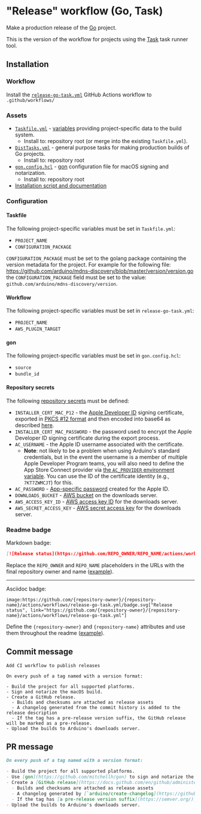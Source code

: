 # "Release" workflow (Go, Task)

Make a production release of the [Go](https://golang.org/) project.

This is the version of the workflow for projects using the [Task](https://taskfile.dev/#/) task runner tool.

## Installation

### Workflow

Install the [`release-go-task.yml`](release-go-task.yml) GitHub Actions workflow to `.github/workflows/`

### Assets

- [`Taskfile.yml`](assets/release-go-task/Taskfile.yml) - [variables](https://taskfile.dev/#/usage?id=variables) providing project-specific data to the build system.
  - Install to: repository root (or merge into the existing `Taskfile.yml`).
- [`DistTasks.yml`](assets/release-go-task/DistTasks.yml) - general purpose tasks for making production builds of Go projects.
  - Install to: repository root
- [`gon.config.hcl`](assets/general/gon.config.hcl) - [gon](https://github.com/mitchellh/gon) configuration file for macOS signing and notarization.
  - Install to: repository root
- [Installation script and documentation](../other/installation-script/README.md)

### Configuration

#### Taskfile

The following project-specific variables must be set in `Taskfile.yml`:

- `PROJECT_NAME`
- `CONFIGURATION_PACKAGE`

`CONFIGURATION_PACKAGE` must be set to the golang package containing the version metadata for the project. For example for the following file: https://github.com/arduino/mdns-discovery/blob/master/version/version.go the `CONFIGURATION_PACKAGE` field must be set to the value: `github.com/arduino/mdns-discovery/version`.

#### Workflow

The following project-specific variables must be set in `release-go-task.yml`:

- `PROJECT_NAME`
- `AWS_PLUGIN_TARGET`

#### gon

The following project-specific variables must be set in `gon.config.hcl`:

- `source`
- `bundle_id`

#### Repository secrets

The following [repository secrets](https://docs.github.com/en/actions/reference/encrypted-secrets#creating-encrypted-secrets-for-a-repository) must be defined:

- `INSTALLER_CERT_MAC_P12` - the [Apple Developer ID](https://developer.apple.com/support/developer-id/) signing certificate, exported in [PKCS #12 format](https://en.wikipedia.org/wiki/PKCS_12) and then encoded into base64 as described [here](https://www.kencochrane.com/2020/08/01/build-and-sign-golang-binaries-for-macos-with-github-actions/#exporting-the-developer-certificate).
- `INSTALLER_CERT_MAC_PASSWORD` - the password used to encrypt the Apple Developer ID signing certificate during the export process.
- `AC_USERNAME` - the Apple ID username associated with the certificate.
  - **Note**: not likely to be a problem when using Arduino's standard credentials, but in the event the username is a member of multiple Apple Developer Program teams, you will also need to define the App Store Connect provider via [the `AC_PROVIDER` environment variable](https://github.com/mitchellh/gon#configuration-file). You can use the ID of the certificate identity (e.g., `7KT7ZWMCJT`) for this.
- `AC_PASSWORD` - [App-specific password](https://support.apple.com/en-us/HT204397) created for the Apple ID.
- `DOWNLOADS_BUCKET` - [AWS bucket](https://docs.aws.amazon.com/AmazonS3/latest/userguide/UsingBucket.html) on the downloads server.
- `AWS_ACCESS_KEY_ID` - [AWS access key ID](https://docs.aws.amazon.com/general/latest/gr/aws-sec-cred-types.html#access-keys-and-secret-access-keys) for the downloads server.
- `AWS_SECRET_ACCESS_KEY` - [AWS secret access key](https://docs.aws.amazon.com/general/latest/gr/aws-sec-cred-types.html#access-keys-and-secret-access-keys) for the downloads server.

### Readme badge

Markdown badge:

```markdown
[![Release status](https://github.com/REPO_OWNER/REPO_NAME/actions/workflows/release-go-task.yml/badge.svg)](https://github.com/REPO_OWNER/REPO_NAME/actions/workflows/release-go-task.yml)
```

Replace the `REPO_OWNER` and `REPO_NAME` placeholders in the URLs with the final repository owner and name ([example](https://raw.githubusercontent.com/arduino-libraries/ArduinoIoTCloud/master/README.md)).

---

Asciidoc badge:

```adoc
image:https://github.com/{repository-owner}/{repository-name}/actions/workflows/release-go-task.yml/badge.svg["Release status", link="https://github.com/{repository-owner}/{repository-name}/actions/workflows/release-go-task.yml"]
```

Define the `{repository-owner}` and `{repository-name}` attributes and use them throughout the readme ([example](https://raw.githubusercontent.com/arduino-libraries/WiFiNINA/master/README.adoc)).

## Commit message

```
Add CI workflow to publish releases

On every push of a tag named with a version format:

- Build the project for all supported platforms.
- Sign and notarize the macOS build.
- Create a GitHub release.
  - Builds and checksums are attached as release assets
  - A changelog generated from the commit history is added to the release description
  - If the tag has a pre-release version suffix, the GitHub release will be marked as a pre-release.
- Upload the builds to Arduino's downloads server.
```

## PR message

```markdown
On every push of a tag named with a version format:

- Build the project for all supported platforms.
- Use [gon](https://github.com/mitchellh/gon) to sign and notarize the macOS build.
- Create a [GitHub release](https://docs.github.com/en/github/administering-a-repository/releasing-projects-on-github/about-releases).
  - Builds and checksums are attached as release assets
  - A changelog generated by [`arduino/create-changelog](https://github.com/arduino/create-changelog) from the commit history is added to the release description
  - If the tag has [a pre-release version suffix](https://semver.org/), the GitHub release will be marked as a pre-release.
- Upload the builds to Arduino's downloads server.
```

